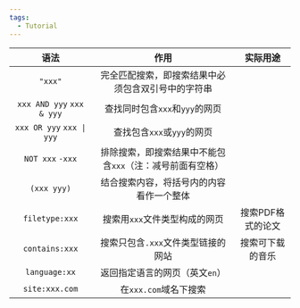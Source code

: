 ```yaml
---
tags:
  - Tutorial
---
```


|            语法             |               作用                |    实际用途    |
| :-----------------------: | :-----------------------------: | :--------: |
|          `"xxx"`          |    完全匹配搜索，即搜索结果中必须包含双引号中的字符串    |            |
| `xxx AND yyy` `xxx & yyy` |      查找同时包含`xxx`和`yyy`的网页       |            |
| `xxx OR yyy` `xxx \| yyy` |       查找包含`xxx`或`yyy`的网页        |            |
|     `NOT xxx` `-xxx`      | 排除搜索，即搜索结果中不能包含`xxx`（注：减号前面有空格） |            |
|        `(xxx yyy)`        |      结合搜索内容，将括号内的内容看作一个整体       |            |
|      `filetype:xxx`       |        搜索用`xxx`文件类型构成的网页        | 搜索PDF格式的论文 |
|      `contains:xxx`       |      搜索只包含`.xxx`文件类型链接的网站       |  搜索可下载的音乐  |
|       `language:xx`       |        返回指定语言的网页（英文`en`）        |            |
|      `site:xxx.com`       |         在`xxx.com`域名下搜索         |            |
